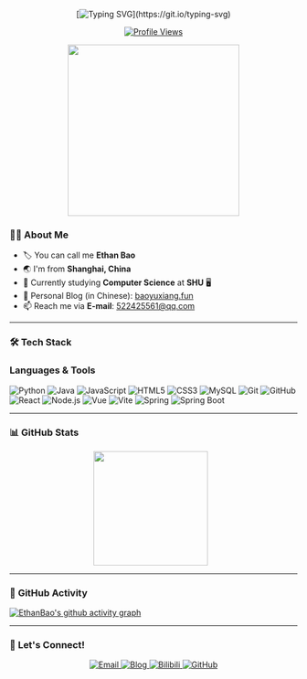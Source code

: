 <div align="center">

[![Typing SVG](https://readme-typing-svg.herokuapp.com?font=Fira+Code&weight=600&pause=1000&color=&width=435&lines=Hi+There!+I+am+Ethan+Bao;Let%27s+Enjoy+The+Process+Of+Coding!)](https://git.io/typing-svg)  

[![Profile Views](https://komarev.com/ghpvc/?username=EthanBao27&color=7CAEA3&style=flat)](https://github.com/EthanBao27)  

<img src="https://media1.giphy.com/media/v1.Y2lkPTc5MGI3NjExNXBkenJtZDBpb3E5NzFodDNoN2piMnBpdDRzcWdkeXk0cXFtaTBzZiZlcD12MV9pbnRlcm5hbF9naWZfYnlfaWQmY3Q9Zw/IOwzBZrp0VIpdXkYDc/giphy.gif" width="300" />

</div>

### 👨‍💻 **About Me**
- 🏷️ You can call me **Ethan Bao**  
- 🌏 I'm from **Shanghai, China**  
- 📖 Currently studying **Computer Science** at **SHU** 🖥️  
- 📝 Personal Blog (in Chinese): [baoyuxiang.fun](https://baoyuxiang.fun)  
- 📫 Reach me via **E-mail**: [522425561@qq.com](mailto:522425561@qq.com)

---

### 🛠️ **Tech Stack**

### **Languages & Tools**
![Python](https://img.shields.io/badge/Python-3776AB?style=for-the-badge&logo=python&logoColor=white)
![Java](https://img.shields.io/badge/Java-007396?style=for-the-badge&logo=java&logoColor=white)
![JavaScript](https://img.shields.io/badge/JavaScript-F7DF1E?style=for-the-badge&logo=javascript&logoColor=black)
![HTML5](https://img.shields.io/badge/HTML5-E34F26?style=for-the-badge&logo=html5&logoColor=white)
![CSS3](https://img.shields.io/badge/CSS3-1572B6?style=for-the-badge&logo=css3&logoColor=white)
![MySQL](https://img.shields.io/badge/MySQL-4479A1?style=for-the-badge&logo=mysql&logoColor=white)
![Git](https://img.shields.io/badge/Git-F05032?style=for-the-badge&logo=git&logoColor=white)
![GitHub](https://img.shields.io/badge/GitHub-181717?style=for-the-badge&logo=github&logoColor=white)
![React](https://img.shields.io/badge/React-61DAFB?style=for-the-badge&logo=react&logoColor=black)
![Node.js](https://img.shields.io/badge/Node.js-339933?style=for-the-badge&logo=node.js&logoColor=white)
![Vue](https://img.shields.io/badge/Vue-4FC08D?style=for-the-badge&logo=vue.js&logoColor=white)
![Vite](https://img.shields.io/badge/Vite-646CFF?style=for-the-badge&logo=vite&logoColor=white)
![Spring](https://img.shields.io/badge/Spring-6DB33F?style=for-the-badge&logo=spring&logoColor=white)
![Spring Boot](https://img.shields.io/badge/SpringBoot-6DB33F?style=for-the-badge&logo=springboot&logoColor=white)

---

### 📊 **GitHub Stats**
<div align="center">
  <a href="https://github.com/anuraghazra/github-readme-stats" style="display:inline-block; margin-right:10px;">
    <img height="200" src="https://github-readme-stats.vercel.app/api?username=EthanBao27&theme=onedark&show_icons=true&hide=prs,issues" />
  </a>
</div>

---

### 🎯 **GitHub Activity**
[![EthanBao's github activity graph](https://github-readme-activity-graph.vercel.app/graph?username=EthanBao27&theme=rogue)](https://github.com/ashutosh00710/github-readme-activity-graph)

---

### 🚀 **Let's Connect!**

<div align="center">
  <a href="mailto:522425561@qq.com">
    <img src="https://img.shields.io/badge/Email-EA4335?style=flatlogo=gmail&logoColor=white" alt="Email">
  </a>
  <a href="https://ethanbao27.github.io">
    <img src="https://img.shields.io/badge/Blog-181717?style=flat&logo=github&logoColor=white" alt="Blog">
  </a>
  <a href="https://space.bilibili.com/31855043?spm_id_from=333.1007.0.0">
    <img src="https://img.shields.io/badge/Bilibili-00A1D6?style=flat&logo=bilibili&logoColor=white" alt="Bilibili">
  </a>
  <a href="https://github.com/EthanBao27">
    <img src="https://img.shields.io/badge/GitHub-181717?style=flat&logo=github&logoColor=white" alt="GitHub">
  </a>
</div>
